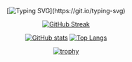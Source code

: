 <section align="center">

  [![Typing SVG](https://readme-typing-svg.demolab.com?font=Righteous&size=35&pause=1000&center=true&vCenter=true&random=false&lines=Hello+There!+%F0%9F%91%8B;I'm+Vladimir!)](https://git.io/typing-svg)
  
  [![GitHub Streak](https://streak-stats.demolab.com?user=VladimirShalamanov&theme=react&border_radius=10&date_format=j%20M%5B%20Y%5D&fire=FFA122&dates=0CC4EB&currStreakNum=FFA122)](https://git.io/streak-stats)

  [![GitHub stats](https://github-readme-stats.vercel.app/api?username=VladimirShalamanov&theme=react&show_icons=true&border_radius=10&rank_icon=github)](https://github.com/anuraghazra/github-readme-stats)
  [![Top Langs](https://github-readme-stats.vercel.app/api/top-langs/?username=VladimirShalamanov&langs_count=8&border_radius=10&layout=compact&theme=react)](https://github.com/anuraghazra/github-readme-stats)

  [![trophy](https://github-trophies.vercel.app/?username=VladimirShalamanov&margin-w=10&margin-h=10&theme=radical)](https://github.com/VladimirShalamanov/github-trophies)

</section>


